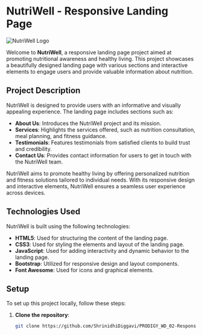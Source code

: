 # NutriWell - Responsive Landing Page

![NutriWell Logo](path/to/your/logo.png)

Welcome to **NutriWell**, a responsive landing page project aimed at promoting nutritional awareness and healthy living. This project showcases a beautifully designed landing page with various sections and interactive elements to engage users and provide valuable information about nutrition.

## Project Description

NutriWell is designed to provide users with an informative and visually appealing experience. The landing page includes sections such as:

- **About Us**: Introduces the NutriWell project and its mission.
- **Services**: Highlights the services offered, such as nutrition consultation, meal planning, and fitness guidance.
- **Testimonials**: Features testimonials from satisfied clients to build trust and credibility.
- **Contact Us**: Provides contact information for users to get in touch with the NutriWell team.

NutriWell aims to promote healthy living by offering personalized nutrition and fitness solutions tailored to individual needs. With its responsive design and interactive elements, NutriWell ensures a seamless user experience across devices.

## Technologies Used

NutriWell is built using the following technologies:

- **HTML5**: Used for structuring the content of the landing page.
- **CSS3**: Used for styling the elements and layout of the landing page.
- **JavaScript**: Used for adding interactivity and dynamic behavior to the landing page.
- **Bootstrap**: Utilized for responsive design and layout components.
- **Font Awesome**: Used for icons and graphical elements.

## Setup

To set up this project locally, follow these steps:

1. **Clone the repository**:
   ```sh
   git clone https://github.com/ShrinidhiDiggavi/PRODIGY_WD_02-Responsive-landing-page.git

